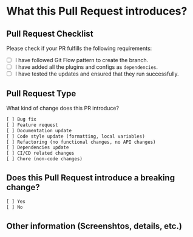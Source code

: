 # What this Pull Request introduces?

<!-- Please, includes a description of this pull request. -->

## Pull Request Checklist

Please check if your PR fulfills the following requirements:

- [ ] I have followed Git Flow pattern to create the branch.
- [ ] I have added all the plugins and configs as `dependencies`.
- [ ] I have tested the updates and ensured that they run successfully.

## Pull Request Type

What kind of change does this PR introduce?

```txt
[ ] Bug fix
[ ] Feature request
[ ] Documentation update
[ ] Code style update (formatting, local variables)
[ ] Refactoring (no functional changes, no API changes)
[ ] Dependencies update
[ ] CI/CD related changes
[ ] Chore (non-code changes)
```

## Does this Pull Request introduce a breaking change?

```txt
[ ] Yes
[ ] No
```

<!-- If this PR contains a breaking change, please describe the impact and migration path for existing applications below. -->

## Other information (Screenshtos, details, etc.)
